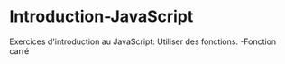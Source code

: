 # Introduction-JavaScript
Exercices d'introduction au JavaScript: Utiliser des fonctions.
    -Fonction carré
   
